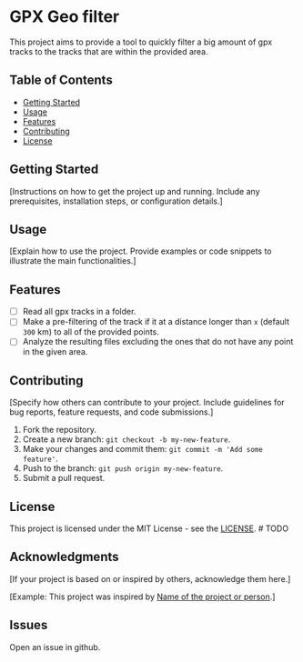 # GPX Geo filter

This project aims to provide a tool to quickly filter a big amount of gpx tracks to the tracks that are within the provided area.

## Table of Contents

- [Getting Started](#getting-started)
- [Usage](#usage)
- [Features](#features)
- [Contributing](#contributing)
- [License](#license)

## Getting Started

[Instructions on how to get the project up and running. Include any prerequisites, installation steps, or configuration details.]

## Usage

[Explain how to use the project. Provide examples or code snippets to illustrate the main functionalities.]

## Features

- [ ] Read all gpx tracks in a folder.
- [ ] Make a pre-filtering of the track if it at a distance longer than `x` (default `300` km) to all of the provided points.
- [ ] Analyze the resulting files excluding the ones that do not have any point in the given area.

## Contributing

[Specify how others can contribute to your project. Include guidelines for bug reports, feature requests, and code submissions.]

1. Fork the repository.
2. Create a new branch: `git checkout -b my-new-feature`.
3. Make your changes and commit them: `git commit -m 'Add some feature'`.
4. Push to the branch: `git push origin my-new-feature`.
5. Submit a pull request.

## License

This project is licensed under the MIT License - see the [LICENSE](LICENSE). # TODO

## Acknowledgments

[If your project is based on or inspired by others, acknowledge them here.]

[Example: This project was inspired by [Name of the project or person](link-to-source).]

## Issues

Open an issue in github.
